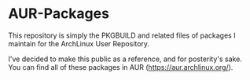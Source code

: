# AUR-Packages

This repository is simply the PKGBUILD and related files of packages I maintain for the ArchLinux User Repository.

I've decided to make this public as a reference, and for posterity's sake.
You can find all of these packages in AUR (https://aur.archlinux.org/).
